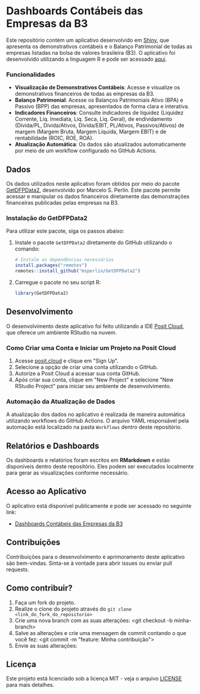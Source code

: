 # Dashboards Contábeis das Empresas da B3

Este repositório contém um aplicativo desenvolvido em [Shiny](https://shiny.rstudio.com/), que apresenta os demonstrativos contábeis e o Balanço Patrimonial de todas as empresas listadas na bolsa de valores brasileira (B3). O aplicativo foi desenvolvido utilizando a linguagem R e pode ser acessado [aqui](https://leovnoliveira.shinyapps.io/dashsdabolsa/).

### Funcionalidades

- **Visualização de Demonstrativos Contábeis**: Acesse e visualize os demonstrativos financeiros de todas as empresas da B3.
- **Balanço Patrimonial**: Acesse os Balanços Patrimoniais Ativo (BPA) e Passivo (BPP) das empresas, apresentados de forma clara e interativa.
- **Indicadores Financeiros**: Consulte indicadores de liquidez (Liquidez Corrente, Liq. Imediata, Liq. Seca, Liq. Geral), de endividamento (Dívida/PL, Dívida/Ativos, Dívida/EBIT, PL/Ativos, Passivos/Ativos) de margem (Margem Bruta, Margem Líquida, Margem EBIT) e de rentabilidade (ROIC, ROE, ROA).
- **Atualização Automática**: Os dados são atualizados automaticamente por meio de um workflow configurado no GitHub Actions.

## Dados

Os dados utilizados neste aplicativo foram obtidos por meio do pacote [GetDFPData2](https://github.com/msperlin/GetDFPData2), desenvolvido por Marcelo S. Perlin. Este pacote permite acessar e manipular os dados financeiros diretamente das demonstrações financeiras publicadas pelas empresas na B3.

### Instalação do GetDFPData2

Para utilizar este pacote, siga os passos abaixo:

1. Instale o pacote `GetDFPData2` diretamente do GitHub utilizando o comando:

    ```r
    # Instale as dependências necessárias
    install.packages("remotes")
    remotes::install_github("msperlin/GetDFPData2")
    ```

2. Carregue o pacote no seu script R:

    ```r
    library(GetDFPData2)
    ```

## Desenvolvimento

O desenvolvimento deste aplicativo foi feito utilizando a IDE [Posit Cloud](https://posit.cloud/), que oferece um ambiente RStudio na nuvem.

### Como Criar uma Conta e Iniciar um Projeto na Posit Cloud

1. Acesse [posit.cloud](https://posit.cloud/) e clique em "Sign Up".
2. Selecione a opção de criar uma conta utilizando o GitHub.
3. Autorize a Posit Cloud a acessar sua conta GitHub.
4. Após criar sua conta, clique em "New Project" e selecione "New RStudio Project" para iniciar seu ambiente de desenvolvimento.

### Automação da Atualização de Dados

A atualização dos dados no aplicativo é realizada de maneira automática utilizando workflows do GitHub Actions. O arquivo YAML responsável pela automação está localizado na pasta `Workflows` dentro deste repositório.

## Relatórios e Dashboards

Os dashboards e relatórios foram escritos em **RMarkdown** e estão disponíveis dentro deste repositório. Eles podem ser executados localmente para gerar as visualizações conforme necessário.

## Acesso ao Aplicativo

O aplicativo está disponível publicamente e pode ser acessado no seguinte link:

- [Dashboards Contábeis das Empresas da B3](https://leovnoliveira.shinyapps.io/dashsdabolsa/)

## Contribuições

Contribuições para o desenvolvimento e aprimoramento deste aplicativo são bem-vindas. Sinta-se à vontade para abrir issues ou enviar pull requests.

## Como contribuir?

1. Faça um fork do projeto.
2. Realize o clone do projeto através do `git clone <link_do_fork_do_repositorio>`
3. Crie uma nova branch com as suas alterações: <git checkout -b minha-branch>
4. Salve as alterações e crie uma mensagem de commit contando o que você fez: <git commit -m "feature: Minha contribuição">
5. Envie as suas alterações: <git push origin minha-branch>

## Licença

Este projeto está licenciado sob a licença MIT - veja o arquivo [LICENSE](LICENSE) para mais detalhes.
